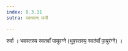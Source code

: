 ```yaml
---
index: 8.3.11
sutra: स्वतवान् पायौ

---
```

 रुर्वा । भवस्तस्य स्वतवाँ पायुरग्ने (भुव॒स्तस्य॒ स्वत॑वाँ पा॒युर॑ग्ने) ।